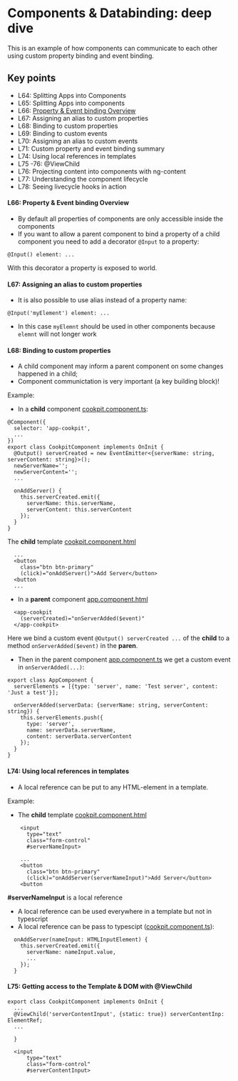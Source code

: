 # Components & Databinding: deep dive

This is an example of how components can communicate to each other using custom property binding and event binding.

## Key points

* L64: Splitting Apps into Components
* L65: Splitting Apps into components
* L66: [Property & Event binding Overview](#l66-property--event-binding-overview)
* L67: Assigning an alias to custom properties
* L68: Binding to custom properties
* L69: Binding to custom events
* L70: Assigning an alias to custom events
* L71: Custom property and event binding summary
* L74: Using local references in templates
* L75 -76: @ViewChild
* L76: Projecting content into components with ng-content
* L77: Understanding the component lifecycle
* L78: Seeing livecycle hooks in action


#### L66: Property & Event binding Overview
- By default all properties of components are only accessible inside the components
- If you want to allow a parent component to bind a property of a child component you need to add a decorator `@Input` to a property:

```
@Input() element: ...
```
With this decorator a property is exposed to world.

#### L67: Assigning an alias to custom properties
- It is also possible to use alias instead of a property name:

```
@Input('myElement') element: ...
```
- In this case `myElemnt` should be used in other components because `elemnt` will not longer work

#### L68: Binding to custom properties
- A child component may inform a parent component on some changes happened in a child;
- Component communictation is very important (a key building block)!

Example:

- In a **child** component [cookpit.component.ts](https://github.com/ebd622/fe-samples/blob/master/cmp-databinding/src/app/cookpit/cookpit.component.ts):

```
@Component({
  selector: 'app-cookpit',
  ...
})
export class CookpitComponent implements OnInit {
  @Output() serverCreated = new EventEmitter<{serverName: string, serverContent: string}>();
  newServerName='';
  newServerContent='';
  ...
  
  onAddServer() {
    this.serverCreated.emit({
      serverName: this.serverName,
      serverContent: this.serverContent
    });
  }
}
```

The **child** template [cookpit.component.html](https://github.com/ebd622/fe-samples/blob/master/cmp-databinding/src/app/cookpit/cookpit.component.html)
```
  ...
  <button
    class="btn btn-primary"
    (click)="onAddServer()">Add Server</button>
  <button
  ...
```

- In a **parent** component [app.component.html](https://github.com/ebd622/fe-samples/blob/master/cmp-databinding/src/app/app.component.html)

```
  <app-cookpit
    (serverCreated)="onServerAdded($event)"
  </app-cookpit>
```
Here we bind a custom event `@Output() serverCreated ...` of the **child** to a method `onServerAdded($event)` in the **paren**.

- Then in the parent component [app.component.ts](https://github.com/ebd622/fe-samples/blob/master/cmp-databinding/src/app/app.component.ts) we get a custom event in `onServerAdded(...)`: 

```
export class AppComponent {
  serverElements = [{type: 'server', name: 'Test server', content: 'Just a test'}];

  onServerAdded(serverData: {serverName: string, serverContent: string}) {
    this.serverElements.push({
      type: 'server',
      name: serverData.serverName,
      content: serverData.serverContent
    });
  }
}
```
#### L74: Using local references in templates
- A local reference can be put to any HTML-element in a template.

Example:
- The **child** template [cookpit.component.html](https://github.com/ebd622/fe-samples/blob/master/cmp-databinding/src/app/cookpit/cookpit.component.html)
```
    <input
      type="text"
      class="form-control"
      #serverNameInput>
      
    ...  
    <button
      class="btn btn-primary"
      (click)="onAddServer(serverNameInput)">Add Server</button>
    <button
```
**#serverNameInput** is a local reference

- A local reference can be used everywhere in a template but not in typescript
- A local reference can be pass to typescipt ([cookpit.component.ts](https://github.com/ebd622/fe-samples/blob/master/cmp-databinding/src/app/cookpit/cookpit.component.ts)):

```
  onAddServer(nameInput: HTMLInputElement) {
    this.serverCreated.emit({
      serverName: nameInput.value,
      ...
    });
  }
```
#### L75: Getting access to the Template & DOM with @ViewChild

```
export class CookpitComponent implements OnInit {
  ...
  @ViewChild('serverContentInput', {static: true}) serverContentInp: ElementRef;
  ...
  
  }
```

```
  <input
      type="text"
      class="form-control"
      #serverContentInput>
```







